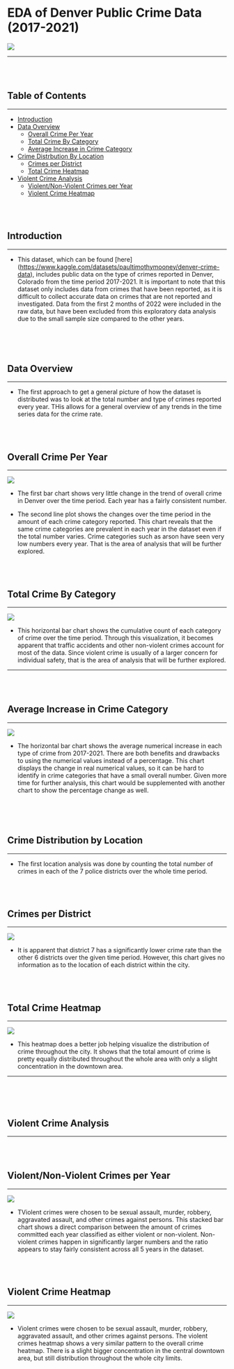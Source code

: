 # EDA of Denver Public Crime Data (2017-2021)

![](images/denver.jpg)
***
<br />
<br />

## Table of Contents
***
- [Introduction](#introduction)
- [Data Overview](#data-overview)
    - [Overall Crime Per Year](#overall-crime-per-year)
    - [Total Crime By Category](#total-crime-by-category)
    - [Average Increase in Crime Category](#average-increase-in-crime-category)
- [Crime Distrbution By Location](#crime-distribution-by-location)
    - [Crimes per District](#crimes-per-district)
    - [Total Crime Heatmap](#total-crime-heatmap)
- [Violent Crime Analysis](#violent-crime-analysis)
    - [Violent/Non-Violent Crimes per Year](#violentnon-violent-crimes-per-year)
    - [Violent Crime Heatmap](#violent-crime-heatmap)

<br />
<br />


## **Introduction**
***
* This dataset, which can be found [here] (https://www.kaggle.com/datasets/paultimothymooney/denver-crime-data), includes public data on the type of crimes reported in Denver, Colorado from the time period 2017-2021. It is important to note that this dataset only includes data from crimes that have been reported, as it is difficult to collect accurate data on crimes that are not reported and investigated. Data from the first 2 months of 2022 were included in the raw data, but have been excluded from this exploratory data analysis due to the small sample size compared to the other years.
<br />
<br />
<br />


## **Data Overview**
***

* The first approach to get a general picture of how the dataset is distributed was to look at the total number and type of crimes reported every year. THis allows for a general overview of any trends in the time series data for the crime rate.
<br />
<br />

## **Overall Crime Per Year**
***


![](images/overall_crime_per_year.png)


* The first bar chart shows very little change in the trend of overall crime in Denver over the time period. Each year has a fairly consistent number.

* The second line plot shows the changes over the time period in the amount of each crime category reported. This chart reveals that the same crime categories are prevalent in each year in the dataset even if the total number varies. Crime categories such as arson have seen very low numbers every year. That is the area of analysis that will be further explored.
<br />
<br />


## **Total Crime By Category**
***
![](images/total_crime_by_category.png)


* This horizontal bar chart shows the cumulative count of each category of crime over the time period. Through this visualization, it becomes apparent that traffic accidents and other non-violent crimes account for most of the data. Since violent crime is usually of a larger concern for individual safety, that is the area of analysis that will be further explored.
***
<br />
<br />


## **Average Increase in Crime Category**
***
![](images/avg_increase_crime_cat.png)
<br />

* The horizontal bar chart shows the average numerical increase in each type of crime from 2017-2021. There are both benefits and drawbacks to using the numerical values instead of a percentage. This chart displays the change in real numerical values, so it can be hard to identify in crime categories that have a small overall number. Given more time for further analysis, this chart would be supplemented with another chart to show the percentage change as well.
<br />
<br />
<br />



## **Crime Distribution by Location**
***

* The first location analysis was done by counting the total number of crimes in each of the 7 police districts over the whole time period.
<br />
<br />

## **Crimes per District**
***
![](images/crimes_per_district.png)
<br />

* It is apparent that district 7 has a significantly lower crime rate than the other 6 districts over the given time period. However, this chart gives no information as to the location of each district within the city.
<br />
<br />

## **Total Crime Heatmap**
***
![](images/total_crime_heatmap.png)
<br />

* This heatmap does a better job helping visualize the distribution of crime throughout the city. It shows that the total amount of crime is pretty equally distributed throughout the whole area with only a slight concentration in the downtown area.
***
<br />
<br />
<br />


## **Violent Crime Analysis**
***
<br />
<br />

## **Violent/Non-Violent Crimes per Year**
***
![](images/vio_nonvio_crimes_per_year.png)
<br />

* TViolent crimes were chosen to be sexual assault, murder, robbery, aggravated assault, and other crimes against persons. This stacked bar chart shows a direct comparison between the amount of crimes committed each year classified as either violent or non-violent. Non-violent crimes happen in significantly larger numbers and the ratio appears to stay fairly consistent across all 5 years in the dataset.

<br />
<br />


## **Violent Crime Heatmap**
***
![](images/violent_crime_heatmap.png)
<br />

* Violent crimes were chosen to be sexual assault, murder, robbery, aggravated assault, and other crimes against persons. The violent crimes heatmap shows a very similar pattern to the overall crime heatmap. There is a slight bigger concentration in the central downtown area, but still distribution throughout the whole city limits.

<br />
<br />